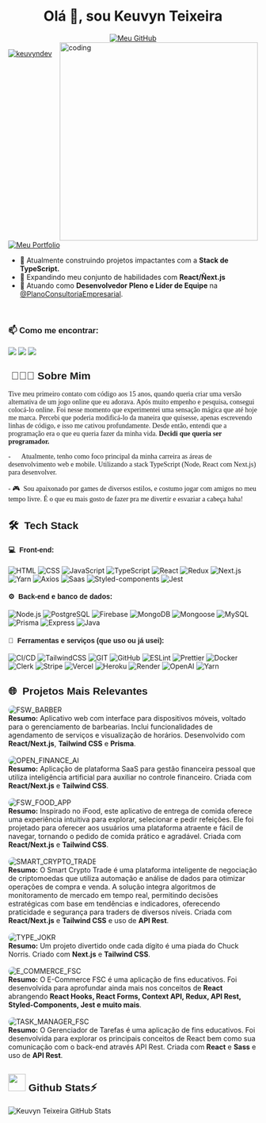 <h1 align="center">Olá 👋, sou Keuvyn Teixeira</h1>

<div align="center">
<a href="https://git.io/typing-svg"><img src="https://readme-typing-svg.demolab.com?font=Calibiri&weight=500&size=30&pause=1000&color=005DD4&center=true&width=435&lines=Desenvolvedor+Full+Stack;React+%26+Next.js;Construindo+Solu%C3%A7%C3%B5es" alt="Meu GitHub" /></a>
</div>

<img align= "right" alt="coding" width="400" src="https://user-images.githubusercontent.com/74038190/225813708-98b745f2-7d22-48cf-9150-083f1b00d6c9.gif">

<p align="left">
   <a href="https://github.com/keuvyndev" target="_blank"><img src="https://komarev.com/ghpvc/?username=keuvyndev&label=Visitantes&color=005dd4&style=flat" alt="keuvyndev" /></a> <a href="https://github.com/keuvyndev/Portfolio" target="_blank"><img src="https://img.shields.io/badge/Portfolio-Clique_aqui-005dd4" alt="Meu Portfolio" /></a>
</p>

- 🚀 Atualmente construindo projetos impactantes com a **Stack de TypeScript.**
- 🌱 Expandindo meu conjunto de habilidades com **React/Ñext.js**
- 💼 Atuando como <b>Desenvolvedor Pleno e Líder de Equipe</b> na <a href="https://plano.consulting/" alt="Plano Consultoria">@PlanoConsultoriaEmpresarial</a>.
<br>
<h3 align="left" style="font-family: 'Poppins', sans-serif;" >📫 Como me encontrar:</h3>
<p align="left">
<a href="https://www.linkedin.com/in/keuvyntdev/" target="blank">
<img align="center" src="https://img.shields.io/badge/Keuvyn%20Teixeira-0077B5?style=for-the-badge&logo=linkedin&logoColor=white"/></a> 
<a href="mailto:keuvyntdev@gmail.com" target="blank"><img align="center" src="https://img.shields.io/badge/keuvyntdev@gmail.com-D14836?style=for-the-badge&logo=gmail&logoColor=white"/></a>       
<a href="https://github.com/keuvyndev" target="blank"><img align="center" src="https://img.shields.io/badge/keuvyndev-100000?style=for-the-badge&logo=github&logoColor=white"/></a>   
</p>

<h2 align="left" style="font-family: 'Poppins', sans-serif;">&nbsp;👨🏻‍💻 Sobre Mim</h2>

<p style="font-family: 'Poppins'; text-align: 'justify'">Tive meu primeiro contato com código aos 15 anos, quando queria criar uma versão alternativa de um jogo online que eu adorava. Após muito empenho e pesquisa, consegui colocá-lo online. Foi nesse momento que experimentei uma sensação mágica que até hoje me marca. Percebi que poderia modificá-lo da maneira que quisesse, apenas escrevendo linhas de código, e isso me cativou profundamente. Desde então, entendi que a programação era o que eu queria fazer da minha vida. <b>Decidi que queria ser programador.</b></p>

<p style="font-family: 'Poppins'"> - 💙 &nbsp;Atualmente, tenho como foco principal da minha carreira as áreas de desenvolvimento web e mobile. Utilizando a stack TypeScript (Node, React com Next.js) para desenvolver.</p>
<p style="font-family: 'Poppins'"> - 🎮 &nbsp;Sou apaixonado por games de diversos estilos, e costumo jogar com amigos no meu tempo livre. É o que eu mais gosto de fazer pra me divertir e esvaziar a cabeça haha!</p>

<h2 align="left" style="font-family: 'Poppins', sans-serif;">🛠 &nbsp;<b>Tech Stack</b></h2>

<h4 align="left" style="font-family: 'Poppins', sans-serif;">💻 &nbsp;Front-end:</h4>

![HTML](https://img.shields.io/badge/-HTML-333333?style=flat&logo=HTML5) ![CSS](https://img.shields.io/badge/-CSS-333333?style=flat&logo=CSS3&logoColor=1572B6) ![JavaScript](https://img.shields.io/badge/-JavaScript-333333?style=flat&logo=javascript) ![TypeScript](https://img.shields.io/badge/-TypeScript-333333?style=flat&logo=typescript&logoColor=2D79C7) ![React](https://img.shields.io/badge/-React-333333?style=flat&logo=react) ![Redux](https://img.shields.io/badge/-Redux-333333?style=flat&logo=redux) ![Next.js](https://img.shields.io/badge/-Next.js-333333?style=flat&logo=Next.js) ![Yarn](https://img.shields.io/badge/-Yarn-333333?style=flat&logo=yarn) ![Axios](https://img.shields.io/badge/-Axios-333333?style=flat&logo=axios) ![Saas](https://img.shields.io/badge/-Sass-333333?style=flat&logo=sass) ![Styled-components](https://img.shields.io/badge/-StyledComponents-333333?style=flat&logo=styledcomponents) ![Jest](https://img.shields.io/badge/-Jest-C21325?style=flat&logo=jest)

<h4 align="left" style="font-family: 'Poppins', sans-serif;">⚙️ &nbsp;Back-end e banco de dados:</h4>

![Node.js](https://img.shields.io/badge/-Node.js-333333?style=flat&logo=node.js) ![PostgreSQL](https://img.shields.io/badge/-PostgreSQL-333333?style=flat&logo=postgresql) ![Firebase](https://img.shields.io/badge/-Firebase-333333?style=flat&logo=firebase) ![MongoDB](https://img.shields.io/badge/-MongoDB-333333?style=flat&logo=mongoDB) ![Mongoose](https://img.shields.io/badge/-Mongoose-333333?style=flat&logo=mongoosedotws) ![MySQL](https://img.shields.io/badge/-MySQL-333333?style=flat&logo=MySQL) ![Prisma](https://img.shields.io/badge/-Prisma-333333?style=flat&logo=Prisma) ![Express](https://img.shields.io/badge/-Express-333333?style=flat&logo=Express) ![Java](https://img.shields.io/badge/-Java-333333?style=flat&logo=coffeescript)

<h4 align="left" style="font-family: 'Poppins', sans-serif;">🧰 &nbsp;Ferramentas e serviços (que uso ou já usei):</h4>

![CI/CD](https://img.shields.io/badge/-CI/CD-333333?style=flat&logo=etcd) ![TailwindCSS](https://img.shields.io/badge/-TailwindCSS-333333?style=flat&logo=TailwindCSS) ![GIT](https://img.shields.io/badge/-GIT-333333?style=flat&logo=GIT) ![GitHub](https://img.shields.io/badge/-GitHub-333333?style=flat&logo=GitHub) ![ESLint](https://img.shields.io/badge/-ESLint-333333?style=flat&logo=ESLint) ![Prettier](https://img.shields.io/badge/-Prettier-333333?style=flat&logo=Prettier) ![Docker](https://img.shields.io/badge/-Docker-333333?style=flat&logo=Docker) ![Clerk](https://img.shields.io/badge/-Clerk-333333?style=flat&logo=Clerk) ![Stripe](https://img.shields.io/badge/-Stripe-333333?style=flat&logo=Stripe) ![Vercel](https://img.shields.io/badge/-Vercel-333333?style=flat&logo=Vercel) ![Heroku](https://img.shields.io/badge/-Heroku-333333?style=flat&logo=heroku) ![Render](https://img.shields.io/badge/-Render-333333?style=flat&logo=render) ![OpenAI](https://img.shields.io/badge/-OpenAI-333333?style=flat&logo=OpenAI) ![Yarn](https://img.shields.io/badge/-Yarn-333333?style=flat&logo=Yarn)

<h2 align="left" style="font-family: 'Poppins', sans-serif;">🌐 &nbsp;<b>Projetos Mais Relevantes</b></h2>

<div align="left">
      <a href="https://barbershop-app-gamma.vercel.app/" target="_blank" style="text-decoration: none;" rel="noopener noreferrer">
         <img src="https://img.shields.io/badge/-FSW_BARBER-%23343434?style=for-the-badge&logo=harbor&logoColor=%238061FF" 
              alt="FSW_BARBER" style="border-radius: 30px; !important;" />
      </a><br>
      <span ><b>Resumo:</b> Aplicativo web com interface para dispositivos móveis, voltado para o gerenciamento de barbearias. Inclui funcionalidades de agendamento de serviços e visualização de horários. Desenvolvido com <b>React/Next.js</b>, <b>Tailwind CSS</b> e <b>Prisma</b>.
      </span>
      <br><br>
         <a href="https://finance-ai-gamma-ebon.vercel.app/" target="_blank" style="text-decoration: none;" rel="noopener noreferrer">
            <img src="https://img.shields.io/badge/-OPEN_FINANCE_AI-%23343434?style=for-the-badge&logo=VodaFone&logoColor=%2356b22e" 
            alt="OPEN_FINANCE_AI" style="border-radius: 30px; !important;">
      </a><br>
      <span><b>Resumo:</b> Aplicação de plataforma SaaS para gestão financeira pessoal que utiliza inteligência artificial para auxiliar no controle financeiro. Criada com <b>React/Next.js</b> e <b>Tailwind CSS</b>.</span>
      <br><br>
         <a href="https://fsw-foods-app-mobile.vercel.app/" target="_blank" style="text-decoration: none;" rel="noopener noreferrer">
            <img src="https://img.shields.io/badge/-FSW_FOOD_APP-%23343434?style=for-the-badge&logo=ifood&logoColor=EA1D2C" 
            alt="FSW_FOOD_APP" style="border-radius: 30px; !important;">
      </a><br>
      <span><b>Resumo:</b> Inspirado no iFood, este aplicativo de entrega de comida oferece uma experiência intuitiva para explorar, selecionar e pedir refeições. Ele foi projetado para oferecer aos usuários uma plataforma atraente e fácil de navegar, tornando o pedido de comida prático e agradável. Criada com <b>React/Next.js</b> e <b>Tailwind CSS</b>.</span>
      <br><br>
         <a href="https://smartcrypto-trade.vercel.app/" target="_blank" style="text-decoration: none;" rel="noopener noreferrer">
            <img src="https://img.shields.io/badge/-SMART_CRYPTO_TRADE-%23343434?style=for-the-badge&logo=databricks&logoColor=E21D4C" 
            alt="SMART_CRYPTO_TRADE" style="border-radius: 30px; !important;">
      </a><br>
      <span><b>Resumo:</b> O Smart Crypto Trade é uma plataforma inteligente de negociação de criptomoedas que utiliza automação e análise de dados para otimizar operações de compra e venda. A solução integra algoritmos de monitoramento de mercado em tempo real, permitindo decisões estratégicas com base em tendências e indicadores, oferecendo praticidade e segurança para traders de diversos níveis. Criada com <b>React/Next.js</b> e <b>Tailwind CSS</b> e uso de <b>API Rest</b>.</span>
      <br><br>
               <a href="https://startatamus-typejokr.vercel.app/" target="_blank" style="text-decoration: none;" rel="noopener noreferrer">
            <img src="https://img.shields.io/badge/-TYPE_JOKR_(PROJETO_DESAFIO)-%23343434?style=for-the-badge&logo=apostrophe&logoColor=ECD53F" 
            alt="TYPE_JOKR" style="border-radius: 30px; !important;">
      </a><br>
      <span><b>Resumo:</b> Um projeto divertido onde cada dígito é uma piada do Chuck Norris. Criado com <b>Next.js</b> e <b>Tailwind CSS</b>.</span>
      <br><br>
         <a href="https://fsc-ecommerce-frontend.onrender.com/" target="_blank" style="text-decoration: none;" rel="noopener noreferrer">
            <img src="https://img.shields.io/badge/-ECOMMERCE_FSC_(PROJETO_EDUCACIONAL)-%23343434?style=for-the-badge&logo=homeassistantcommunitystore&logoColor=#41BDF5" 
            alt="E_COMMERCE_FSC" style="border-radius: 30px; !important;">
      </a><br>
      <span><b>Resumo:</b> O E-Commerce FSC é uma aplicação de fins educativos. Foi desenvolvida para aprofundar ainda mais nos conceitos de <b>React</b> abrangendo <b>React Hooks, React Forms, Context API, Redux, API Rest, Styled-Components, Jest e muito mais</b>.</span>
      <br><br>
         <a href="https://teixeira-taskmanager-frontend-940d483f66dd.herokuapp.com/" target="_blank" style="text-decoration: none;" rel="noopener noreferrer">
            <img src="https://img.shields.io/badge/-TASK_MANAGER_(PROJETO_EDUCACIONAL)-%23343434?style=for-the-badge&logo=googletasks&logoColor=#2684FC" 
            alt="TASK_MANAGER_FSC" style="border-radius: 30px; !important;">
      </a><br>
      <span><b>Resumo:</b> O Gerenciador de Tarefas é uma aplicação de fins educativos. Foi desenvolvida para explorar os principais conceitos de React bem como sua comunicação com o back-end através API Rest. Criada com <b>React</b> e <b>Sass</b> e uso de <b>API Rest</b>.</span>
</div>

<div align="left">
   <h2 style="font-family: 'Poppins', sans-serif; align-items: center;">
      <img src="https://media.giphy.com/media/iY8CRBdQXODJSCERIr/giphy.gif" width="35"> <b> Github Stats⚡ </b>
   </h2>
</div>

![Keuvyn Teixeira GitHub Stats](https://github-readme-stats.vercel.app/api?username=keuvyndev&show_icons=true&theme=github_dark)
